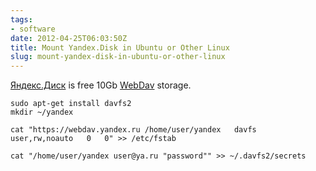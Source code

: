 ```yaml
---
tags:
- software
date: 2012-04-25T06:03:50Z
title: Mount Yandex.Disk in Ubuntu or Other Linux
slug: mount-yandex-disk-in-ubuntu-or-other-linux
---
```


[Яндекс.Диск](https://disk.yandex.ru/invite/?hash=9GMQ37ZU "Яндекс.Диск") is free 10Gb [WebDav](https://yandex.ru/support/disk/webdav.html "Доступ к Диску через WebDAV — Яндекс.Помощь. Диск") storage.

    sudo apt-get install davfs2
    mkdir ~/yandex

    cat "https://webdav.yandex.ru /home/user/yandex   davfs   user,rw,noauto   0   0" >> /etc/fstab

    cat "/home/user/yandex user@ya.ru "password"" >> ~/.davfs2/secrets

<!--more-->
